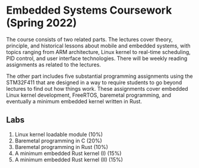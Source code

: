 # Embedded Systems Coursework (Spring 2022)

The course consists of two related parts. The lectures cover theory, principle, and historical lessons about mobile and embedded systems, with topics ranging from ARM architecture, Linux kernel to real-time scheduling, PID control, and user interface technologies. There will be weekly reading assignments as related to the lectures.

The other part includes five substantial programming assignments using the STM32F411 that are designed in a way to require students to go beyond lectures to find out how things work. These assignments cover embedded Linux kernel development, FreeRTOS, baremetal programming, and eventually a minimum embedded kernel written in Rust.

## Labs
1. Linux kernel loadable module (10%)
2. Baremetal programming in C (20%)
3. Baremetal programming in Rust (10%)
4. A minimum embedded Rust kernel (I) (15%)
5. A minimum embedded Rust kernel (II) (15%)
